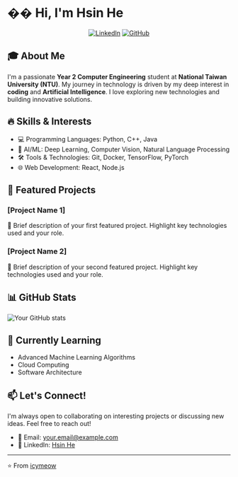 # �� Hi, I'm Hsin He

<div align="center">
  
  [![LinkedIn](https://img.shields.io/badge/LinkedIn-0077B5?style=for-the-badge&logo=linkedin&logoColor=white)](https://www.linkedin.com/in/hsin-he-123456789/)
  [![GitHub](https://img.shields.io/badge/GitHub-100000?style=for-the-badge&logo=github&logoColor=white)](https://github.com/icymeow)
  
</div>

## 🎓 About Me
I'm a passionate **Year 2 Computer Engineering** student at **National Taiwan University (NTU)**. My journey in technology is driven by my deep interest in **coding** and **Artificial Intelligence**. I love exploring new technologies and building innovative solutions.

## 🔥 Skills & Interests
- 💻 Programming Languages: Python, C++, Java
- 🤖 AI/ML: Deep Learning, Computer Vision, Natural Language Processing
- 🛠️ Tools & Technologies: Git, Docker, TensorFlow, PyTorch
- 🌐 Web Development: React, Node.js

## 🚀 Featured Projects

### [Project Name 1]
📝 Brief description of your first featured project. Highlight key technologies used and your role.

### [Project Name 2]
📝 Brief description of your second featured project. Highlight key technologies used and your role.

## 📊 GitHub Stats
![Your GitHub stats](https://github-readme-stats.vercel.app/api?username=icymeow&show_icons=true&theme=radical)

## 🌱 Currently Learning
- Advanced Machine Learning Algorithms
- Cloud Computing
- Software Architecture

## 📫 Let's Connect!
I'm always open to collaborating on interesting projects or discussing new ideas. Feel free to reach out!

- 📧 Email: [your.email@example.com](mailto:your.email@example.com)
- 💼 LinkedIn: [Hsin He](https://www.linkedin.com/in/hsin-he-123456789/)

---

⭐️ From [icymeow](https://github.com/icymeow)
